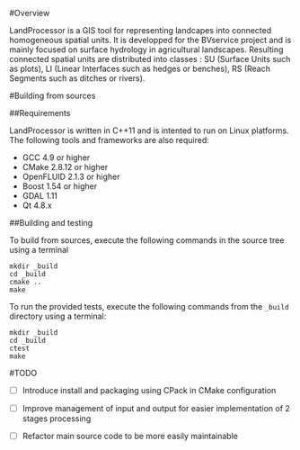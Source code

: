 #Overview

LandProcessor is a GIS tool for representing landcapes into connected homogeneous spatial units. It is developped for the BVservice project and is mainly focused on surface hydrology in agricultural landscapes. Resulting connected spatial units are distributed into classes : SU (Surface Units such as plots), LI (Linear Interfaces such as hedges or benches), RS (Reach Segments such as ditches or rivers).


#Building from sources

##Requirements

LandProcessor is written in C++11 and is intented to run on Linux platforms.
The following tools and frameworks are also required:
- GCC 4.9 or higher
- CMake 2.8.12 or higher
- OpenFLUID 2.1.3 or higher
- Boost 1.54 or higher
- GDAL 1.11
- Qt 4.8.x

##Building and testing

To build from sources, execute the following commands in the source tree using a terminal 
```
mkdir _build
cd _build
cmake ..
make
```
To run the provided tests, execute the following commands from the `_build` directory using a terminal:
```
mkdir _build
cd _build
ctest
make
```

#TODO

- [ ] Introduce install and packaging using CPack in CMake configuration
- [ ] Improve management of input and output for easier implementation of 2 stages processing
- [ ] Refactor main source code to be more easily maintainable
     

